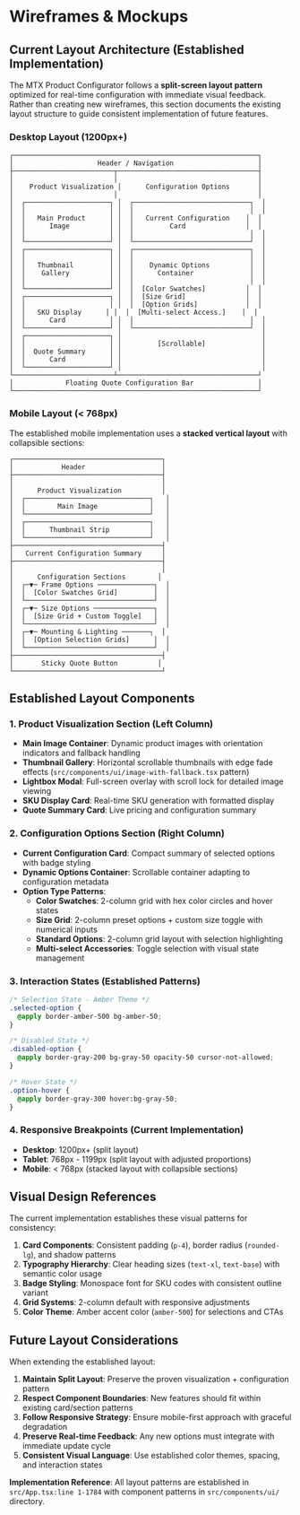# Wireframes & Mockups

## Current Layout Architecture (Established Implementation)

The MTX Product Configurator follows a **split-screen layout pattern** optimized for real-time configuration with immediate visual feedback. Rather than creating new wireframes, this section documents the existing layout structure to guide consistent implementation of future features.

### Desktop Layout (1200px+)

```
┌─────────────────────────────────────────────────────────────┐
│                     Header / Navigation                     │
├─────────────────────────┬───────────────────────────────────┤
│                         │                                   │
│    Product Visualization │      Configuration Options       │
│                         │                                   │
│  ┌─────────────────────┐ │  ┌─────────────────────────────┐  │
│  │                     │ │  │                             │  │
│  │   Main Product      │ │  │   Current Configuration    │  │
│  │      Image          │ │  │         Card               │  │
│  │                     │ │  │                             │  │
│  └─────────────────────┘ │  └─────────────────────────────┘  │
│  ┌─────────────────────┐ │  ┌─────────────────────────────┐  │
│  │                     │ │  │                             │  │
│  │   Thumbnail         │ │  │    Dynamic Options          │  │
│  │    Gallery          │ │  │      Container              │  │
│  │                     │ │  │                             │  │
│  └─────────────────────┘ │  │  [Color Swatches]          │  │
│  ┌─────────────────────┐ │  │  [Size Grid]               │  │
│  │                     │ │  │  [Option Grids]            │  │
│  │   SKU Display      │ │  │  [Multi-select Access.]    │  │
│  │      Card           │ │  │                             │  │
│  └─────────────────────┘ │  └─────────────────────────────┘  │
│  ┌─────────────────────┐ │                                   │
│  │                     │ │         [Scrollable]              │
│  │  Quote Summary      │ │                                   │
│  │      Card           │ │                                   │
│  └─────────────────────┘ │                                   │
└─────────────────────────┴───────────────────────────────────┘
│             Floating Quote Configuration Bar                │
└─────────────────────────────────────────────────────────────┘
```

### Mobile Layout (< 768px)

The established mobile implementation uses a **stacked vertical layout** with collapsible sections:

```
┌─────────────────────────────────────┐
│            Header                   │
├─────────────────────────────────────┤
│                                     │
│      Product Visualization          │
│  ┌───────────────────────────────┐   │
│  │        Main Image             │   │
│  └───────────────────────────────┘   │
│  ┌───────────────────────────────┐   │
│  │      Thumbnail Strip          │   │
│  └───────────────────────────────┘   │
├─────────────────────────────────────┤
│   Current Configuration Summary     │
├─────────────────────────────────────┤
│                                     │
│      Configuration Sections        │
│  ┌─▼─ Frame Options ──────────────┐  │
│  │  [Color Swatches Grid]         │  │
│  └────────────────────────────────┘  │
│  ┌─▼─ Size Options ───────────────┐  │
│  │  [Size Grid + Custom Toggle]   │  │
│  └────────────────────────────────┘  │
│  ┌─▼─ Mounting & Lighting ───────┐  │
│  │  [Option Selection Grids]      │  │
│  └────────────────────────────────┘  │
├─────────────────────────────────────┤
│       Sticky Quote Button          │
└─────────────────────────────────────┘
```

## Established Layout Components

### 1. Product Visualization Section (Left Column)
- **Main Image Container**: Dynamic product images with orientation indicators and fallback handling
- **Thumbnail Gallery**: Horizontal scrollable thumbnails with edge fade effects (`src/components/ui/image-with-fallback.tsx` pattern)
- **Lightbox Modal**: Full-screen overlay with scroll lock for detailed image viewing
- **SKU Display Card**: Real-time SKU generation with formatted display
- **Quote Summary Card**: Live pricing and configuration summary

### 2. Configuration Options Section (Right Column)
- **Current Configuration Card**: Compact summary of selected options with badge styling
- **Dynamic Options Container**: Scrollable container adapting to configuration metadata
- **Option Type Patterns**:
  - **Color Swatches**: 2-column grid with hex color circles and hover states
  - **Size Grid**: 2-column preset options + custom size toggle with numerical inputs
  - **Standard Options**: 2-column grid layout with selection highlighting
  - **Multi-select Accessories**: Toggle selection with visual state management

### 3. Interaction States (Established Patterns)
```css
/* Selection State - Amber Theme */
.selected-option {
  @apply border-amber-500 bg-amber-50;
}

/* Disabled State */
.disabled-option {
  @apply border-gray-200 bg-gray-50 opacity-50 cursor-not-allowed;
}

/* Hover State */
.option-hover {
  @apply border-gray-300 hover:bg-gray-50;
}
```

### 4. Responsive Breakpoints (Current Implementation)
- **Desktop**: 1200px+ (split layout)
- **Tablet**: 768px - 1199px (split layout with adjusted proportions)
- **Mobile**: < 768px (stacked layout with collapsible sections)

## Visual Design References

The current implementation establishes these visual patterns for consistency:

1. **Card Components**: Consistent padding (`p-4`), border radius (`rounded-lg`), and shadow patterns
2. **Typography Hierarchy**: Clear heading sizes (`text-xl`, `text-base`) with semantic color usage
3. **Badge Styling**: Monospace font for SKU codes with consistent outline variant
4. **Grid Systems**: 2-column default with responsive adjustments
5. **Color Theme**: Amber accent color (`amber-500`) for selections and CTAs

## Future Layout Considerations

When extending the established layout:

1. **Maintain Split Layout**: Preserve the proven visualization + configuration pattern
2. **Respect Component Boundaries**: New features should fit within existing card/section patterns
3. **Follow Responsive Strategy**: Ensure mobile-first approach with graceful degradation
4. **Preserve Real-time Feedback**: Any new options must integrate with immediate update cycle
5. **Consistent Visual Language**: Use established color themes, spacing, and interaction states

**Implementation Reference**: All layout patterns are established in `src/App.tsx:line 1-1784` with component patterns in `src/components/ui/` directory.
